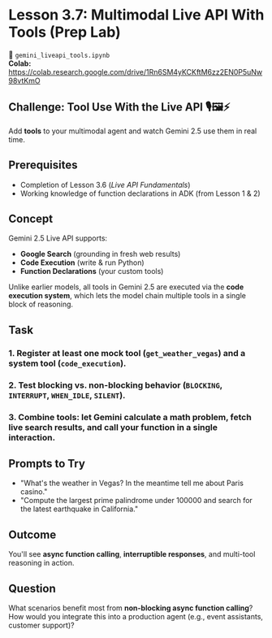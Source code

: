 # Lesson 3.7: Multimodal Live API With Tools (Prep Lab)

📓 `gemini_liveapi_tools.ipynb`  
**Colab:** https://colab.research.google.com/drive/1Rn6SM4yKCKftM6zz2EN0P5uNw98vtKmO

## Challenge: Tool Use With the Live API 🎙️🖼️⚡

Add **tools** to your multimodal agent and watch Gemini 2.5 use them in real time.

## Prerequisites
* Completion of Lesson 3.6 (*Live API Fundamentals*)
* Working knowledge of function declarations in ADK (from Lesson 1 & 2)

## Concept
Gemini 2.5 Live API supports:
* **Google Search** (grounding in fresh web results)
* **Code Execution** (write & run Python)
* **Function Declarations** (your custom tools)

Unlike earlier models, all tools in Gemini 2.5 are executed via the **code execution system**, which lets the model chain multiple tools in a single block of reasoning.

## Task

### 1. Register at least one **mock tool** (`get_weather_vegas`) and a **system tool** (`code_execution`).

### 2. Test **blocking vs. non-blocking** behavior (`BLOCKING`, `INTERRUPT`, `WHEN_IDLE`, `SILENT`).

### 3. Combine tools: let Gemini calculate a math problem, fetch live search results, and call your function in a single interaction.

## Prompts to Try
* "What's the weather in Vegas? In the meantime tell me about Paris casino."
* "Compute the largest prime palindrome under 100000 and search for the latest earthquake in California."

## Outcome
You'll see **async function calling**, **interruptible responses**, and multi-tool reasoning in action.

## Question
What scenarios benefit most from **non-blocking async function calling**? How would you integrate this into a production agent (e.g., event assistants, customer support)?